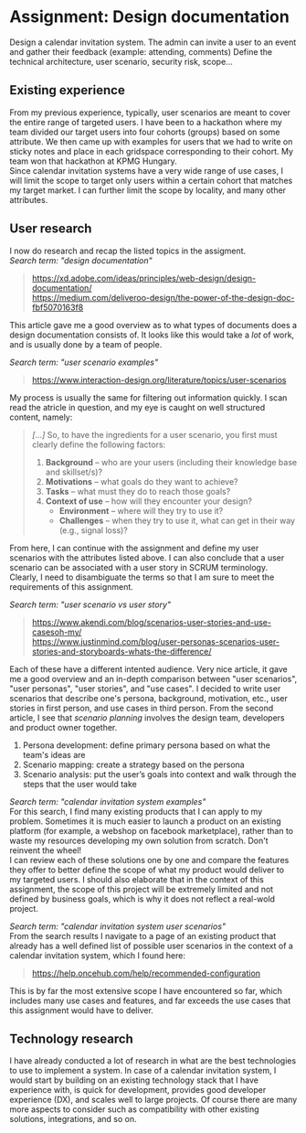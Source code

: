 # Assignment:  Design documentation
Design a calendar invitation system. The admin can invite a user to an event and gather their feedback (example: attending, comments)
Define the technical architecture, user scenario, security risk, scope...

## Existing experience
From my previous experience, typically, user scenarios are meant to cover the entire range of targeted users. I have been to a hackathon where my team divided our target users into four cohorts (groups) based on some attribute. We then came up with examples for users that we had to write on sticky notes and place in each gridspace corresponding to their cohort. My team won that hackathon at KPMG Hungary.  
Since calendar invitation systems have a very wide range of use cases, I will limit the scope to target only users within a certain cohort that matches my target market. I can further limit the scope by locality, and many other attributes.

## User research
I now do research and recap the listed topics in the assigment.  
*Search term: "design documentation"*
> https://xd.adobe.com/ideas/principles/web-design/design-documentation/  
> https://medium.com/deliveroo-design/the-power-of-the-design-doc-fbf5070163f8

This article gave me a good overview as to what types of documents does a design documentation consists of. It looks like this would take a _lot_ of work, and is usually done by a team of people. 

*Search term: "user scenario examples"*  
> https://www.interaction-design.org/literature/topics/user-scenarios  

My process is usually the same for filtering out information quickly. I scan read the atricle in question, and my eye is caught on well structured content, namely: 
> *[...]* So, to have the ingredients for a user scenario, you first must clearly define the following factors:  
> 1. **Background** – who are your users (including their knowledge base and skillset/s)?  
> 2. **Motivations** – what goals do they want to achieve?  
> 3. **Tasks** – what must they do to reach those goals?  
> 4. **Context of use** – how will they encounter your design?  
>     - **Environment** – where will they try to use it?  
>     - **Challenges** – when they try to use it, what can get in their way (e.g., signal loss)?

From here, I can continue with the assignment and define my user scenarios with the attributes listed above. I can also conclude that a user scenario can be associated with a user story in SCRUM terminology. Clearly, I need to disambiguate the terms so that I am sure to meet the requirements of this assignment.

*Search term: "user scenario vs user story"*  

> https://www.akendi.com/blog/scenarios-user-stories-and-use-casesoh-my/  
> https://www.justinmind.com/blog/user-personas-scenarios-user-stories-and-storyboards-whats-the-difference/

Each of these have a different intented audience. Very nice article, it gave me a good overview and an in-depth comparison between "user scenarios", "user personas", "user stories", and "use cases". I decided to write user scenarios that describe one's persona, background, motivation, etc., user stories in first person, and use cases in third person. From the second article, I see that _scenario planning_ involves the design team, developers and product owner together. 
1. Persona development: define primary persona based on what the team's ideas are
2. Scenario mapping: create a strategy based on the persona
3. Scenario analysis: put the user’s goals into context and walk through the steps that the user would take

*Search term: "calendar invitation system examples"*  
For this search, I find many existing products that I can apply to my problem. Sometimes it is much easier to launch a product on an existing platform (for example, a webshop on facebook marketplace), rather than to waste my resources developing my own solution from scratch. Don't reinvent the wheel!  
I can review each of these solutions one by one and compare the features they offer to better define the scope of what my product would deliver to my targeted users. I should also elaborate that in the context of this assignment, the scope of this project will be extremely limited and not defined by business goals, which is why it does not reflect a real-wold project.

*Search term: "calendar invitation system user scenarios"*  
From the search results I navigate to a page of an existing product that already has a well defined list of possible user scenarios in the context of a calendar invitation system, which I found here: 
> https://help.oncehub.com/help/recommended-configuration  

This is by far the most extensive scope I have encountered so far, which includes many use cases and features, and far exceeds the use cases that this assignment would have to deliver.

## Technology research
I have already conducted a lot of research in what are the best technologies to use to implement a system. In case of a calendar invitation system, I would start by building on an existing technology stack that I have experience with, is quick for development, provides good developer experience (DX), and scales well to large projects. Of course there are many more aspects to consider such as compatibility with other existing solutions, integrations, and so on.  
